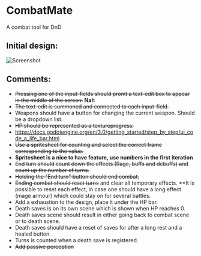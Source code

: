 # CombatMate
A combat tool for DnD

## Initial design:

![Screenshot](https://user-images.githubusercontent.com/19270689/52703285-4e722900-2f7e-11e9-8fc5-30e18cd2f50e.png)


## Comments:
- ~~Pressing one of the input-fields should promt a text-edit box to appear in the middle of the screen.~~ **Nah**
- ~~The text-edit is summoned and connected to each input-field.~~
- Weapons should have a button for changing the current weapon. Should be a dropdown list.
- ~~HP should be represented as a textureprogress.~~
- https://docs.godotengine.org/en/3.0/getting_started/step_by_step/ui_code_a_life_bar.html
- ~~Use a spritesheet for counting and select the correct frame corresponding to the value.~~
- **Spritesheet is a nice to have feature, use numbers in the first iteration**
- ~~End turn should count down the effects (Rage, buffs and debuffs) and count up the number of turns.~~
- ~~Holding the "End turn" button should end combat.~~
- ~~Ending combat should reset turns~~ and clear all temporary effects. **It is possible to reset each effect, in case one should have a long effect (mage armour) which could stay on for several battles.
- Add a exhaustion to the design, place it under the HP bar.
- Death saves is on its own scene which is shown when HP reaches 0.
- Death saves scene should result in either going back to combat scene or to death scene.
- Death saves should have a reset of saves for after a long rest and a healed button.
- Turns is counted when a death save is registered.
- ~~Add passive perception~~
